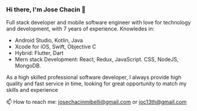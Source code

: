 ### Hi there, I'm Jose Chacin 👋

Full stack developer and mobile software engineer with love for technology and development, with 7 years of experience.
Knowledes in:
- Android Studio, Kotlin, Java
- Xcode for iOS, Swift, Objective C
- Hybrid: Flutter, Dart
- Mern stack Development: React, Redux, JavaScript. CSS, NodeJS, MongoDB.

As a high skilled professional software developer, I always provide high quality and fast service in time, looking for great opportunity to match my skills and experience

📫 How to reach me: josechacinmibelli@gmail.com or joc13th@gmail.com

